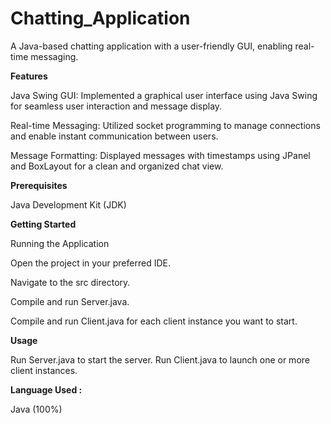 # Chatting_Application

A Java-based chatting application with a user-friendly GUI, enabling real-time messaging.

**Features**

Java Swing GUI:
Implemented a graphical user interface using Java Swing for seamless user interaction and message display.

Real-time Messaging:
Utilized socket programming to manage connections and enable instant communication between users.

Message Formatting:
Displayed messages with timestamps using JPanel and BoxLayout for a clean and organized chat view.


**Prerequisites**

Java Development Kit (JDK)



**Getting Started**

Running the Application

Open the project in your preferred IDE.

Navigate to the src directory.

Compile and run Server.java.

Compile and run Client.java for each client instance you want to start.



**Usage**

Run Server.java to start the server.
Run Client.java to launch one or more client instances.



**Language Used :**

Java (100%) 

